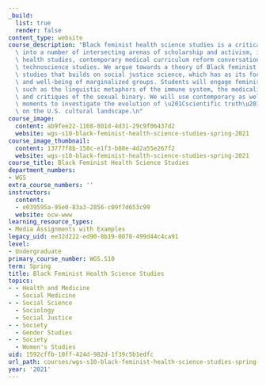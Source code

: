 ```yaml
---
_build:
  list: true
  render: false
content_type: website
course_description: "Black feminist health science studies is a critical intervention\
  \ into a number of intersecting arenas of scholarship and activism, including feminist\
  \ health studies, contemporary medical curriculum reform conversations, and feminist\
  \ technoscience studies. We argue towards a theory of Black feminist health science\
  \ studies that builds on social justice science, which has as its focus the health\
  \ and well-being of marginalized groups. Students will engage feminist science theories\
  \ such as the linguistic metaphors of the immune system, the medicalization of race,\
  \ and critiques of the sexual binary. We will use contemporary as well as historical\
  \ moments to investigate the evolution of \u201Cscientific truth\u201D and its impact\
  \ on the U.S. cultural landscape.\n"
course_image:
  content: ab9fee22-1168-801d-4d31-29c9f06437d2
  website: wgs-s10-black-feminist-health-science-studies-spring-2021
course_image_thumbnail:
  content: 13777f8b-158c-e1f3-b88e-4d2a55e267f2
  website: wgs-s10-black-feminist-health-science-studies-spring-2021
course_title: Black Feminist Health Science Studies
department_numbers:
- WGS
extra_course_numbers: ''
instructors:
  content:
  - e039595a-95e0-83a3-2856-c09f7d653c99
  website: ocw-www
learning_resource_types:
- Media Assignments with Examples
legacy_uid: ee32d222-ed90-8b19-0078-499d44c4ca91
level:
- Undergraduate
primary_course_number: WGS.S10
term: Spring
title: Black Feminist Health Science Studies
topics:
- - Health and Medicine
  - Social Medicine
- - Social Science
  - Sociology
  - Social Justice
- - Society
  - Gender Studies
- - Society
  - Women's Studies
uid: 1592cffb-10ff-424d-982d-1f39c5b1edfc
url_path: courses/wgs-s10-black-feminist-health-science-studies-spring-2021
year: '2021'
---
```

